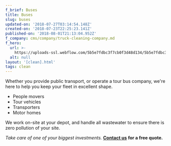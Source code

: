 ```yaml
---
f_brief: Buses
title: Buses
slug: buses
updated-on: '2018-07-27T03:14:54.148Z'
created-on: '2018-07-23T22:25:23.141Z'
published-on: '2018-08-01T21:13:04.952Z'
f_company: cms/company/truck-cleaning-company.md
f_hero:
  url: >-
    https://uploads-ssl.webflow.com/5b5e7fdbc3f7cb0f3d48d134/5b5e7fdbc3f7cb5b0048d3e8_Ninety-Mile-Beach-GreatSights-Fullers_optimized-1%5B1%5D.jpg
  alt: null
layout: '[clean].html'
tags: clean
---
```


Whether you provide public transport, or operate a tour bus company, we're here to help you keep your fleet in excellent shape.

*   People movers
*   Tour vehicles
*   Transporters
*   Motor homes

We work on-site at your depot, and handle all wastewater to ensure there is zero pollution of your site.

_Take care of one of your biggest investments._ [**Contact us**](/contact) **for a free quote.**
